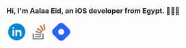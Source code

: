  

### Hi, I'm Aalaa Eid, an iOS developer from Egypt. 👩🏽‍💻




[![Linked In](https://github.com/aalaaeid/aalaaeid/blob/main/images/linkedin.png)](https://www.linkedin.com/in/aalaa-eid/)  [![Stack overflow](https://github.com/aalaaeid/aalaaeid/blob/main/images/stack-overflow.png)](https://stackoverflow.com/users/6730558/aalaa)  [![hashnode](https://github.com/aalaaeid/aalaaeid/blob/main/images/hashnode.png)](https://aalaa.hashnode.dev/)  
 <!--[![leetcode](https://github.com/aalaaeid/aalaaeid/blob/main/images/leetcode.png)](https://leetcode.com/aalaaeid/)-->










